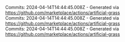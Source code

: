 Commits: 2024-04-14T14:44:45.008Z - Generated via https://github.com/marketplace/actions/artificial-grass
<br>
Commits: 2024-04-14T14:44:45.008Z - Generated via https://github.com/marketplace/actions/artificial-grass
<br>
Commits: 2024-04-14T14:44:45.008Z - Generated via https://github.com/marketplace/actions/artificial-grass
<br>
